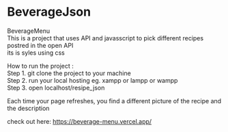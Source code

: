 # BeverageJson
BeverageMenu</br>
This is a project that uses API and javasscript to pick different recipes postred in the open API</br>
its is syles using css</br>

How to run the project :</br>
Step 1. git clone the project to your machine<br>
Step 2. run your local hosting  eg. xampp or lampp or wampp</br>
Step 3. open localhost/resipe_json</br>

Each time your page refreshes, you find a different picture of the recipe and the description


check out here:
https://beverage-menu.vercel.app/
